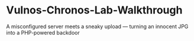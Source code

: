 # Vulnos-Chronos-Lab-Walkthrough
A misconfigured server meets a sneaky upload — turning an innocent JPG into a PHP-powered backdoor
